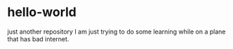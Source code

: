 # hello-world
just another repository
I am just trying to do some learning while on a plane that has bad internet.
